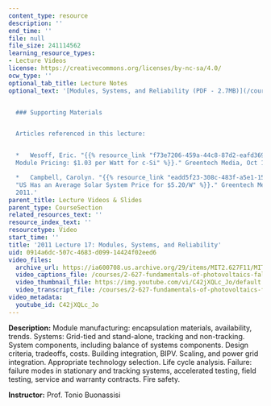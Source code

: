 ```yaml
---
content_type: resource
description: ''
end_time: ''
file: null
file_size: 241114562
learning_resource_types:
- Lecture Videos
license: https://creativecommons.org/licenses/by-nc-sa/4.0/
ocw_type: ''
optional_tab_title: Lecture Notes
optional_text: '[Modules, Systems, and Reliability (PDF - 2.7MB)](/courses/2-627-fundamentals-of-photovoltaics-fall-2013/resources/mit2_627f13_lec17)


  ### Supporting Materials


  Articles referenced in this lecture:


  *   Wesoff, Eric. "{{% resource_link "f73e7206-459a-44c8-87d2-eafd369345cb" "Solar
  Module Pricing: $1.03 per Watt for c-Si" %}}." Greentech Media, Oct 14, 2011.

  *   Campbell, Carolyn. "{{% resource_link "eadd5f23-308c-483f-a5e1-152bf571738a"
  "US Has an Average Solar System Price for $5.20/W" %}}." Greentech Media, Oct 17,
  2011.'
parent_title: Lecture Videos & Slides
parent_type: CourseSection
related_resources_text: ''
resource_index_text: ''
resourcetype: Video
start_time: ''
title: '2011 Lecture 17: Modules, Systems, and Reliability'
uid: 0914a6dc-507c-4683-d099-14424f02eed6
video_files:
  archive_url: https://ia600708.us.archive.org/29/items/MIT2.627F11/MIT2_627F11_lec17_300k.mp4
  video_captions_file: /courses/2-627-fundamentals-of-photovoltaics-fall-2013/8458aac0265b54d88a58d023134a08d5_C42jXQLc_Jo.vtt
  video_thumbnail_file: https://img.youtube.com/vi/C42jXQLc_Jo/default.jpg
  video_transcript_file: /courses/2-627-fundamentals-of-photovoltaics-fall-2013/73f27c92d20990b39dd2169ee6e799d1_C42jXQLc_Jo.pdf
video_metadata:
  youtube_id: C42jXQLc_Jo
---
```


**Description:** Module manufacturing: encapsulation materials, availability, trends. Systems: Grid-tied and stand-alone, tracking and non-tracking. System components, including balance of systems components. Design criteria, tradeoffs, costs. Building integration, BIPV. Scaling, and power grid integration. Appropriate technology selection. Life cycle analysis. Failure: failure modes in stationary and tracking systems, accelerated testing, field testing, service and warranty contracts. Fire safety.

**Instructor:** Prof. Tonio Buonassisi

